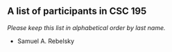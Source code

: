 A list of participants in CSC 195
---------------------------------

*Please keep this list in alphabetical order by last name.*

* Samuel A. Rebelsky
